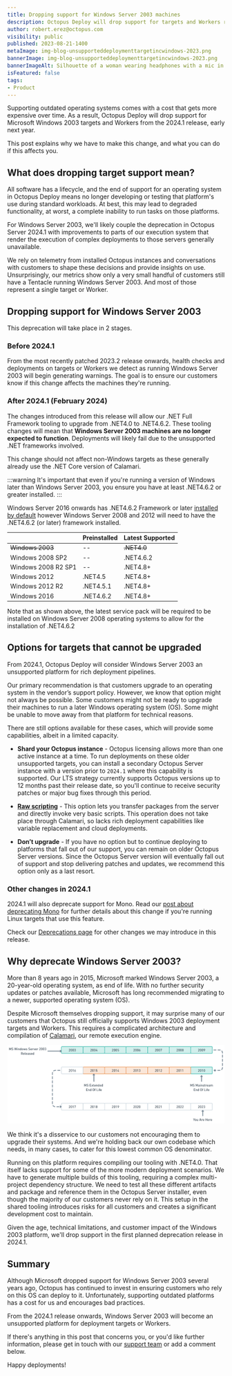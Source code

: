 ```yaml
---
title: Dropping support for Windows Server 2003 machines
description: Octopus Deploy will drop support for targets and Workers running Windows Server 2003 from the 2024.1 release.
author: robert.erez@octopus.com
visibility: public
published: 2023-08-21-1400
metaImage: img-blog-unsupporteddeploymenttargetincwindows-2023.png
bannerImage: img-blog-unsupporteddeploymenttargetincwindows-2023.png
bannerImageAlt: Silhouette of a woman wearing headphones with a mic in an Octopus branded tee holding a tablet.
isFeatured: false
tags: 
- Product
---
```


Supporting outdated operating systems comes with a cost that gets more expensive over time. As a result, Octopus Deploy will drop support for Microsoft Windows 2003 targets and Workers from the 2024.1 release, early next year. 

This post explains why we have to make this change, and what you can do if this affects you.

## What does dropping target support mean?  
                                              
All software has a lifecycle, and the end of support for an operating system in Octopus Deploy means no longer developing or testing that platform's use during standard workloads. At best, this may lead to degraded functionality, at worst, a complete inability to run tasks on those platforms.

For Windows Server 2003, we'll likely couple the deprecation in Octopus Server 2024.1 with improvements to parts of our execution system that render the execution of complex deployments to those servers generally unavailable.

We rely on telemetry from installed Octopus instances and conversations with customers to shape these decisions and provide insights on use. Unsurprisingly, our metrics show only a very small handful of customers still have a Tentacle running Windows Server 2003. And most of those represent a single target or Worker.

## Dropping support for Windows Server 2003 

This deprecation will take place in 2 stages. 

### Before 2024.1

From the most recently patched 2023.2 release onwards, health checks and deployments on targets or Workers we detect as running Windows Server 2003 will begin generating warnings. The goal is to ensure our customers know if this change affects the machines they're running.

### After 2024.1 (February 2024)

The changes introduced from this release will allow our .NET Full Framework tooling to upgrade from .NET4.0 to .NET4.6.2. These tooling changes will mean that **Windows Server 2003 machines are no longer expected to function**. Deployments will likely fail due to the unsupported .NET frameworks involved. 

This change should not affect non-Windows targets as these generally already use the .NET Core version of Calamari.

:::warning
It's important that even if you're running a version of Windows later than Windows Server 2003, you ensure you have at least .NET4.6.2 or greater installed.
:::

Windows Server 2016 onwards has .NET4.6.2 Framework or later [installed by default](https://learn.microsoft.com/en-us/dotnet/framework/get-started/system-requirements) however Windows Server 2008 and 2012 will need to have the .NET4.6.2 (or later) framework installed. 

||Preinstalled|Latest Supported|
|---|---|---|
|~~Windows 2003~~| -- |~~.NET4.0~~|
|Windows 2008 SP2| -- |.NET4.6.2|
|Windows 2008  R2 SP1| -- |.NET4.8+|
|Windows 2012|.NET4.5|.NET4.8+|
|Windows 2012 R2|.NET4.5.1|.NET4.8+|
|Windows 2016|.NET4.6.2|.NET4.8+|

Note that as shown above, the latest service pack will be required to be installed on Windows Server 2008 operating systems to allow for the installation of .NET4.6.2

## Options for targets that cannot be upgraded

From 2024.1, Octopus Deploy will consider Windows Server 2003 an unsupported platform for rich deployment pipelines.

Our primary recommendation is that customers upgrade to an operating system in the vendor’s support policy. However, we know that option might not always be possible. Some customers might not be ready to upgrade their machines to run a later Windows operating system (OS). Some might be unable to move away from that platform for technical reasons.

There are still options available for these cases, which will provide some capabilities, albeit in a limited capacity.

- **Shard your Octopus instance** - Octopus licensing allows more than one active instance at a time. To run deployments on these older unsupported targets, you can install a secondary Octopus Server instance with a version prior to `2024.1` where this capability is supported. Our LTS strategy currently supports Octopus versions up to 12 months past their release date, so you'll continue to receive security patches or major bug fixes through this period.

- **[Raw scripting](https://octopus.com/docs/deployments/custom-scripts/raw-scripting)** - This option lets you transfer packages from the server and directly invoke very basic scripts. This operation does not take place through Calamari, so lacks rich deployment capabilities like variable replacement and cloud deployments.

- **Don’t upgrade** - If you have no option but to continue deploying to platforms that fall out of our support, you can remain on older Octopus Server versions. Since the Octopus Server version will eventually fall out of support and stop delivering patches and updates, we recommend this option only as a last resort.

### Other changes in 2024.1

2024.1 will also deprecate support for Mono. Read our [post about deprecating Mono](https://octopus.com/blog/deprecating-mono) for further details about this change if you're running Linux targets that use this feature.

Check our [Deprecations page](https://octopus.com/docs/deprecations) for other changes we may introduce in this release.

## Why deprecate Windows Server 2003?

More than 8 years ago in 2015, Microsoft marked Windows Server 2003, a 20-year-old operating system, as end of life. With no further security updates or patches available, Microsoft has long recommended migrating to a newer, supported operating system (OS). 

Despite Microsoft themselves dropping support, it may surprise many of our customers that Octopus still officially supports Windows 2003 deployment targets and Workers. This requires a complicated architecture and compilation of [Calamari](https://octopus.com/docs/octopus-rest-api/calamari), our remote execution engine. 

![Microsoft Windows 2003 Support Timeline](ms-win-2003-support-timeline.png)

We think it's a disservice to our customers not encouraging them to upgrade their systems. And we're holding back our own codebase which needs, in many cases, to cater for this lowest common OS denominator.

Running on this platform requires compiling our tooling with .NET4.0. That itself lacks support for some of the more modern deployment scenarios. We have to generate multiple builds of this tooling, requiring a complex multi-project dependency structure. We need to test all these different artifacts and package and reference them in the Octopus Server installer, even though the majority of our customers never rely on it. This setup in the shared tooling introduces risks for all customers and creates a significant development cost to maintain.

Given the age, technical limitations, and customer impact of the Windows 2003 platform, we'll drop support in the first planned deprecation release in 2024.1.

## Summary

Although Microsoft dropped support for Windows Server 2003 several years ago, Octopus has continued to invest in ensuring customers who rely on this OS can deploy to it. Unfortunately, supporting outdated platforms has a cost for us and encourages bad practices.

From the 2024.1 release onwards, Windows Server 2003 will become an unsupported platform for deployment targets or Workers.

If there's anything in this post that concerns you, or you'd like further information, please get in touch with our [support team](mailto:support@octopus.com) or add a comment below.

Happy deployments!